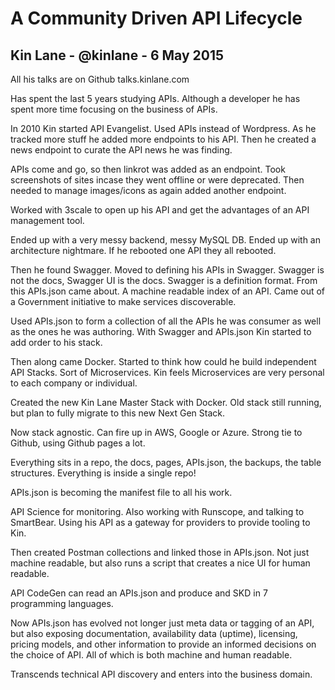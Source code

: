 # A Community Driven API Lifecycle

## Kin Lane - @kinlane - 6 May 2015

All his talks are on Github talks.kinlane.com

Has spent the last 5 years studying APIs. Although a developer he has spent more time focusing on the business of APIs.

In 2010 Kin started API Evangelist. Used APIs instead of Wordpress. As he tracked more stuff he added more endpoints to his API. Then he created a news endpoint to curate the API news he was finding.

APIs come and go, so then linkrot was added as an endpoint. Took screenshots of sites incase they went offline or were deprecated. Then needed to manage images/icons as again added another endpoint.

Worked with 3scale to open up his API and get the advantages of an API management tool.

Ended up with a very messy backend, messy MySQL DB. Ended up with an architecture nightmare. If he rebooted one API they all rebooted.

Then he found Swagger. Moved to defining his APIs in Swagger. Swagger is not the docs, Swagger UI is the docs. Swagger is a definition format. From this APIs.json came about. A machine readable index of an API. Came out of a Government initiative to make services discoverable.

Used APIs.json to form a collection of all the APIs he was consumer as well as the ones he was authoring. With Swagger and APIs.json Kin started to add order to his stack.

Then along came Docker. Started to think how could he build independent API Stacks. Sort of Microservices. Kin feels Microservices are very personal to each company or individual.

Created the new Kin Lane Master Stack with Docker. Old stack still running, but plan to fully migrate to this new Next Gen Stack.

Now stack agnostic. Can fire up in AWS, Google or Azure. Strong tie to Github, using Github pages a lot.

Everything sits in a repo, the docs, pages, APIs.json, the backups, the table structures. Everything is inside a single repo!

APIs.json is becoming the manifest file to all his work.

API Science for monitoring. Also working with Runscope, and talking to SmartBear. Using his API as a gateway for providers to provide tooling to Kin.

Then created Postman collections and linked those in APIs.json. Not just machine readable, but also runs a script that creates a nice UI for human readable.

API CodeGen can read an APIs.json and produce and SKD in 7 programming languages.

Now APIs.json has evolved not longer just meta data or tagging of an API, but also exposing documentation, availability data (uptime), licensing, pricing models, and other information to provide an informed decisions on the choice of API. All of which is both machine and human readable.

Transcends technical API discovery and enters into the business domain.
